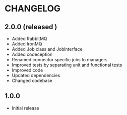 # CHANGELOG


## 2.0.0 (released )

* Added RabbitMQ
* Added IronMQ
* Added Job class and JobInterface
* Added codeception
* Renamed connector specific jobs to managers
* Improved tests by separating unit and functional tests
* Improved code
* Updated dependencies
* Changed codebase


## 1.0.0

* Initial release

